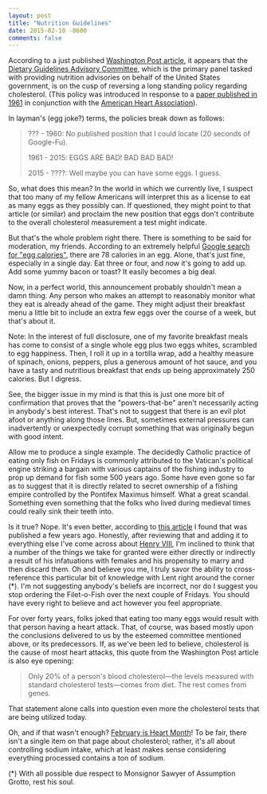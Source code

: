 ```yaml
---
layout: post
title: "Nutrition Guidelines"
date: 2015-02-10 -0600
comments: false
---
```


According to a just published [Washington Post article][1], it appears that the [Dietary Guidelines Advisory Committee][2], which is the primary panel tasked with providing nutrition advisories on behalf of the United States government, is on the cusp of reversing a long standing policy regarding cholesterol. (This policy was introduced in response to a [paper published in 1961][4] in conjunction with the [American Heart Association][5]).

In layman's (egg joke?) terms, the policies break down as follows:

> ??? - 1960: No published position that I could locate (20 seconds of Google-Fu).
> 
>
> 1961 - 2015: EGGS ARE BAD!  BAD BAD BAD!
>
> 
> 2015 - ????: Well maybe you can have some eggs.  I guess.

So, what does this mean?  In the world in which we currently live, I suspect that too many of my fellow Americans will interpret this as a license to eat as many eggs as they possibly can.  If questioned, they might point to that article (or similar) and proclaim the new position that eggs don't contribute to the overall cholesterol measurement a test might indicate.

But that's the whole problem right there.  There is something to be said for moderation, my friends.  According to an extremely helpful [Google search for "egg calories"][5], there are 78 calories in an egg.  Alone, that's just fine, especially in a single day.  Eat three or four, and now it's going to add up.  Add some yummy bacon or toast?  It easily becomes a big deal.

Now, in a perfect world, this announcement probably shouldn't mean a damn thing.  Any person who makes an attempt to reasonably monitor what they eat is already ahead of the game.  They might adjust their breakfast menu a little bit to include an extra few eggs over the course of a week, but that's about it.

Note: In the interest of full disclosure, one of my favorite breakfast meals has come to consist of a single whole egg plus two eggs whites, scrambled to egg happiness.  Then, I roll it up in a tortilla wrap, add a healthy measure of spinach, onions, peppers, plus a generous amount of hot sauce, and you have a tasty and nutritious breakfast that ends up being approximately 250 calories.  But I digress.

See, the bigger issue in my mind is that this is just one more bit of confirmation that proves that the "powers-that-be" aren't necessarily acting in anybody's best interest.  That's not to suggest that there is an evil plot afoot or anything along those lines.  But, sometimes external pressures can inadvertently or unexpectedly corrupt something that was originally begun with good intent.

Allow me to produce a single example.  The decidedly Catholic practice of eating only fish on Fridays is commonly attributed to the Vatican's political engine striking a bargain with various captains of the fishing industry to prop up demand for fish some 500 years ago.  Some have even gone so far as to suggest that it is directly related to secret ownership of a fishing empire controlled by the Pontifex Maximus himself.  What a great scandal.  Something even something that the folks who lived during medieval times could really sink their teeth into.

Is it true?  Nope.  It's even better, according to [this article][6] I found that was published a few years ago.  Honestly, after reviewing that and adding it to everything else I've come across about [Henry VIII][7], I'm inclined to think that a number of the things we take for granted were either directly or indirectly a result of his infatuations with females and his propensity to marry and then discard them.  Oh and believe you me, I truly savor the ability to cross-reference this particular bit of knowledge with Lent right around the corner (*).  I'm not suggesting anybody's beliefs are incorrect, nor do I suggest you stop ordering the Filet-o-Fish over the next couple of Fridays.  You should have every right to believe and act however you feel appropriate.

For over forty years, folks joked that eating too many eggs would result with that person having a heart attack.  That, of course, was based mostly upon the conclusions delivered to us by the esteemed committee mentioned above, or its predecessors.  If, as we've been led to believe, cholesterol is the cause of most heart attacks, this quote from the Washington Post article is also eye opening:

> Only 20% of a person's blood cholesterol—the levels measured with standard cholesterol tests—comes from diet. The rest comes from genes.

That statement alone calls into question even more the cholesterol tests that are being utilized today.

Oh, and if that wasn't enough?  [February is Heart Month][8]!  To be fair, there isn't a single item on that page about cholesterol; rather, it's all about controlling sodium intake, which at least makes sense considering everything processed contains a ton of sodium.

(*) With all possible due respect to Monsignor Sawyer of Assumption Grotto, rest his soul.



[1]: http://www.washingtonpost.com/blogs/wonkblog/wp/2015/02/10/feds-poised-to-withdraw-longstanding-warnings-about-dietary-cholesterol/
[2]: http://www.health.gov/dietaryguidelines/
[3]: http://circ.ahajournals.org/content/23/1/133.full.pdf
[4]: http://www.heart.org/
[5]: https://www.google.com/search?q=egg+calories
[6]: http://www.npr.org/blogs/thesalt/2012/04/05/150061991/lust-lies-and-empire-the-fishy-tale-behind-eating-fish-on-friday
[7]: http://en.wikipedia.org/wiki/Henry_VIII_of_England
[8]: http://www.cdc.gov/features/heartmonth/